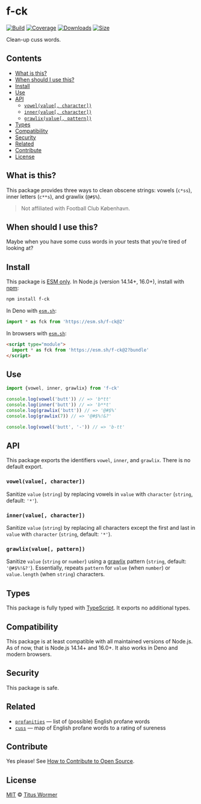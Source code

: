 # f-ck

[![Build][build-badge]][build]
[![Coverage][coverage-badge]][coverage]
[![Downloads][downloads-badge]][downloads]
[![Size][size-badge]][size]

Clean-up cuss words.

## Contents

*   [What is this?](#what-is-this)
*   [When should I use this?](#when-should-i-use-this)
*   [Install](#install)
*   [Use](#use)
*   [API](#api)
    *   [`vowel(value[, character])`](#vowelvalue-character)
    *   [`inner(value[, character])`](#innervalue-character)
    *   [`grawlix(value[, pattern])`](#grawlixvalue-pattern)
*   [Types](#types)
*   [Compatibility](#compatibility)
*   [Security](#security)
*   [Related](#related)
*   [Contribute](#contribute)
*   [License](#license)

## What is this?

This package provides three ways to clean obscene strings: vowels (`c*ss`),
inner letters (`c**s`), and grawlix (`@#$%`).

> Not affiliated with Football Club København.

## When should I use this?

Maybe when you have some cuss words in your tests that you’re tired of looking
at?

## Install

This package is [ESM only][esm].
In Node.js (version 14.14+, 16.0+), install with [npm][]:

```sh
npm install f-ck
```

In Deno with [`esm.sh`][esmsh]:

```js
import * as fck from 'https://esm.sh/f-ck@2'
```

In browsers with [`esm.sh`][esmsh]:

```html
<script type="module">
  import * as fck from 'https://esm.sh/f-ck@2?bundle'
</script>
```

## Use

```js
import {vowel, inner, grawlix} from 'f-ck'

console.log(vowel('butt')) // => 'b*tt'
console.log(inner('butt')) // => 'b**t'
console.log(grawlix('butt')) // => '@#$%'
console.log(grawlix(7)) // => '@#$%!&?'

console.log(vowel('butt', '-')) // => 'b-tt'
```

## API

This package exports the identifiers `vowel`, `inner`, and `grawlix`.
There is no default export.

### `vowel(value[, character])`

Sanitize `value` (`string`) by replacing vowels in `value` with `character`
(`string`, default: `'*'`).

### `inner(value[, character])`

Sanitize `value` (`string`) by replacing all characters except the first and
last in `value` with `character` (`string`, default: `'*'`).

### `grawlix(value[, pattern])`

Sanitize `value` (`string` or `number`) using a [grawlix][] pattern (`string`,
default: `'@#$%!&?'`).
Essentially, repeats `pattern` for `value` (when `number`) or `value.length`
(when `string`) characters.

## Types

This package is fully typed with [TypeScript][].
It exports no additional types.

## Compatibility

This package is at least compatible with all maintained versions of Node.js.
As of now, that is Node.js 14.14+ and 16.0+.
It also works in Deno and modern browsers.

## Security

This package is safe.

## Related

*   [`profanities`][profanities]
    — list of (possible) English profane words
*   [`cuss`][cuss]
    — map of English profane words to a rating of sureness

## Contribute

Yes please!
See [How to Contribute to Open Source][contribute].

## License

[MIT][license] © [Titus Wormer][author]

<!-- Definitions -->

[build-badge]: https://github.com/wooorm/f-ck/workflows/main/badge.svg

[build]: https://github.com/wooorm/f-ck/actions

[coverage-badge]: https://img.shields.io/codecov/c/github/wooorm/f-ck.svg

[coverage]: https://codecov.io/github/wooorm/f-ck

[downloads-badge]: https://img.shields.io/npm/dm/f-ck.svg

[downloads]: https://www.npmjs.com/package/f-ck

[size-badge]: https://img.shields.io/bundlephobia/minzip/f-ck.svg

[size]: https://bundlephobia.com/result?p=f-ck

[npm]: https://docs.npmjs.com/cli/install

[esmsh]: https://esm.sh

[license]: license

[author]: https://wooorm.com

[esm]: https://gist.github.com/sindresorhus/a39789f98801d908bbc7ff3ecc99d99c

[typescript]: https://www.typescriptlang.org

[contribute]: https://opensource.guide/how-to-contribute/

[grawlix]: https://en.wikipedia.org/wiki/The_Lexicon_of_Comicana

[cuss]: https://github.com/words/cuss

[profanities]: https://github.com/words/profanities
